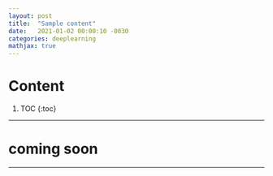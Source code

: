 ```yaml
---
layout: post
title:  "Sample content"
date:   2021-01-02 00:00:10 -0030
categories: deeplearning
mathjax: true
---
```




# Content

1. TOC
{:toc}
---


# coming soon 

----